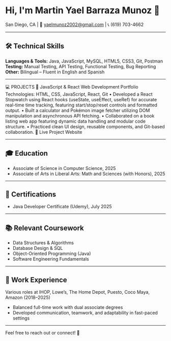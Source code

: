 # Hi, I'm Martin Yael Barraza Munoz 👋  
San Diego, CA | 📧 yaelmunoz2002@gmail.com | 📞 (619) 703-4662  

---

## 🛠 Technical Skills  
**Languages & Tools:** Java, JavaScript, MySQL, HTML5, CSS3, Git, Postman  
**Testing:** Manual Testing, API Testing, Functional Testing, Bug Reporting  
**Other:** Bilingual – Fluent in English and Spanish  

---

💻 PROJECTS
📁 JavaScript & React Web Development Portfolio
Technologies: HTML, CSS, JavaScript, React, Git
• Developed a React Stopwatch using React hooks (useState, useEffect, useRef) for accurate real-time time tracking, featuring start/stop/reset controls and formatted output.
• Built a calculator and Pokémon image fetcher utilizing DOM manipulation and asynchronous API fetching.
• Collaborated on a book listing web app featuring dynamic data handling and modular code structure.
• Practiced clean UI design, reusable components, and Git-based collaboration.
🔗 Live Project Website

---

## 🎓 Education  
- Associate of Science in Computer Science, 2025  
- Associate of Arts in Liberal Arts: Math and Sciences (with Honors), 2025  

---

## 📜 Certifications  
- Java Developer Certificate (Udemy), July 2025  

---

## 📚 Relevant Coursework  
- Data Structures & Algorithms  
- Database Design & SQL  
- Object-Oriented Programming (Java)  
- Software Engineering Fundamentals  

---

## 💼 Work Experience  
Various roles at IHOP, Lowe’s, The Home Depot, Puesto, Coco Maya, Amazon (2018–2025)  
- Balanced full-time work with dual associate degrees  
- Developed communication, teamwork, and adaptability in fast-paced settings  

---

Feel free to reach out or connect! 🚀
